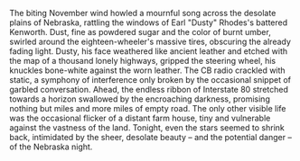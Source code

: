 The biting November wind howled a mournful song across the desolate plains of Nebraska, rattling the windows of Earl "Dusty" Rhodes's battered Kenworth.  Dust, fine as powdered sugar and the color of burnt umber, swirled around the eighteen-wheeler's massive tires, obscuring the already fading light.  Dusty, his face weathered like ancient leather and etched with the map of a thousand lonely highways, gripped the steering wheel, his knuckles bone-white against the worn leather.  The CB radio crackled with static, a symphony of interference only broken by the occasional snippet of garbled conversation.  Ahead, the endless ribbon of Interstate 80 stretched towards a horizon swallowed by the encroaching darkness, promising nothing but miles and more miles of empty road.  The only other visible life was the occasional flicker of a distant farm house, tiny and vulnerable against the vastness of the land.  Tonight, even the stars seemed to shrink back, intimidated by the sheer, desolate beauty – and the potential danger – of the Nebraska night.
